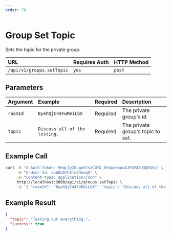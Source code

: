 ```yaml
---
order: 70
---
```


# Group Set Topic
Sets the topic for the private group.

| URL | Requires Auth | HTTP Method |
| :--- | :--- | :--- |
| `/api/v1/groups.setTopic` | `yes` | `post` |

## Parameters
| Argument | Example | Required | Description |
| :--- | :--- | :--- | :--- |
| `roomId` | `ByehQjC44FwMeiLbX` | Required | The private group's id |
| `topic` | `Discuss all of the testing.` | Required | The private group's topic to set. |

## Example Call
```bash
curl -H "X-Auth-Token: 9HqLlyZOugoStsXCUfD_0YdwnNnunAJF8V47U3QHXSq" \
     -H "X-User-Id: aobEdbYhXfu5hkeqG" \
     -H "Content-type: application/json" \
     http://localhost:3000/api/v1/groups.setTopic \
     -d '{ "roomId": "ByehQjC44FwMeiLbX", "topic": "Discuss all of the testing" }'
```

## Example Result
```json
{
  "topic": "Testing out everything.",
  "success": true
}
```

